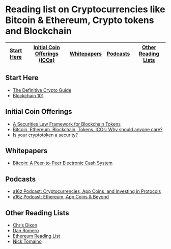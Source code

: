 # Reading list on Cryptocurrencies like Bitcoin & Ethereum, Crypto tokens and Blockchain

| [Start Here](#start-here) | [Initial Coin Offerings (ICOs)](#initial-coin-offerings) | [Whitepapers](#whitepapers) | [Podcasts](#podcasts) | [Other Reading Lists](#other-reading-lists) 
| ------------- | ------------- | ------------- | ------------- | ------------- |

## Start Here
- [The Definitive Crypto Guide](https://mycrypto.guide/#dbft)
- [Blockchain 101](https://coincenter.org/learn)

## Initial Coin Offerings
- [A Securities Law Framework for Blockchain Tokens](https://www.coinbase.com/legal/securities-law-framework.pdf)
- [Bitcoin, Ethereum, Blockchain, Tokens, ICOs: Why should anyone care?](https://hackernoon.com/bitcoin-ethereum-blockchain-tokens-icos-why-should-anyone-care-890b868cec06)
- [Is your cryptotoken a security?](https://coincenter.org/entry/is-your-cryptotoken-a-security-this-new-tool-will-help-you-find-out)

## Whitepapers
- [Bitcoin: A Peer-to-Peer Electronic Cash System](https://bitcoin.org/bitcoin.pdf)

## Podcasts
- [a16z Podcast: Cryptocurrencies, App Coins, and Investing in Protocols](https://a16z.com/2017/04/03/cryptocurrencies-protocols-appcoins/)
- [a16z Podcast: Ethereum, App Coins & Beyond](https://a16z.com/2016/08/28/ethereum/)

## Other Reading Lists
- [Chris Dixon](https://medium.com/@cdixon/crypto-token-roundup-4d57c32a87d7)
- [Dan Romero](https://medium.com/@dwr/digital-currency-reading-list-6219f1623bfd)
- [Ethereum Reading List](https://github.com/Scanate/EthList)
- [Nick Tomaino](https://thecontrol.co/some-blockchain-reading-1d98ec6b2f39)
